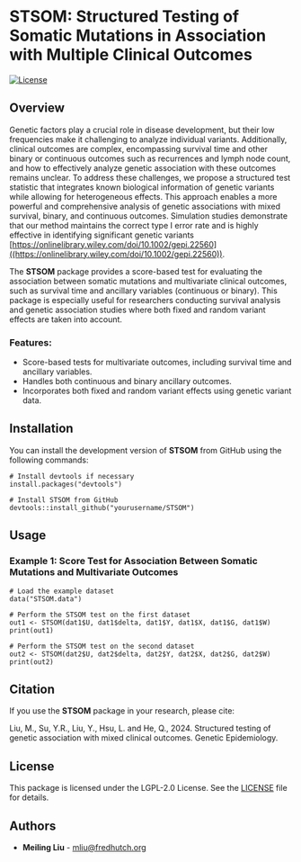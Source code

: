 # STSOM: Structured Testing of Somatic Mutations in Association with Multiple Clinical Outcomes

[![License](https://img.shields.io/badge/license-LGPL--2.0-blue.svg)](https://www.gnu.org/licenses/old-licenses/lgpl-2.0.html)

## Overview

Genetic factors play a crucial role in disease development, but their low frequencies make it challenging to analyze individual variants. Additionally, clinical outcomes are complex, encompassing survival time and other binary or continuous outcomes such as recurrences and lymph node count, and how to effectively analyze genetic association with these outcomes remains unclear.  To address these challenges, we propose a structured test statistic that integrates known biological information of genetic variants while allowing for heterogeneous effects. This approach enables a more powerful and comprehensive analysis of genetic associations with mixed survival, binary, and continuous outcomes. Simulation studies demonstrate that our method maintains the correct type I error rate and is highly effective in identifying significant genetic variants [https://onlinelibrary.wiley.com/doi/10.1002/gepi.22560]((https://onlinelibrary.wiley.com/doi/10.1002/gepi.22560)).

The **STSOM** package provides a score-based test for evaluating the association between somatic mutations and multivariate clinical outcomes, such as survival time and ancillary variables (continuous or binary). This package is especially useful for researchers conducting survival analysis and genetic association studies where both fixed and random variant effects are taken into account.

### Features:
- Score-based tests for multivariate outcomes, including survival time and ancillary variables.
- Handles both continuous and binary ancillary outcomes.
- Incorporates both fixed and random variant effects using genetic variant data.

## Installation

You can install the development version of **STSOM** from GitHub using the following commands:

```{r}
# Install devtools if necessary
install.packages("devtools")

# Install STSOM from GitHub
devtools::install_github("yourusername/STSOM")
```

## Usage 

### Example 1: Score Test for Association Between Somatic Mutations and Multivariate Outcomes

```{r}
# Load the example dataset
data("STSOM.data")

# Perform the STSOM test on the first dataset
out1 <- STSOM(dat1$U, dat1$delta, dat1$Y, dat1$X, dat1$G, dat1$W)
print(out1)

# Perform the STSOM test on the second dataset
out2 <- STSOM(dat2$U, dat2$delta, dat2$Y, dat2$X, dat2$G, dat2$W)
print(out2)
```


## Citation

If you use the **STSOM** package in your research, please cite:

Liu, M., Su, Y.R., Liu, Y., Hsu, L. and He, Q., 2024. Structured testing of genetic association with mixed clinical outcomes. Genetic Epidemiology.


## License

This package is licensed under the LGPL-2.0 License. See the [LICENSE](LICENSE) file for details.

## Authors

- **Meiling Liu** - [mliu@fredhutch.org](mailto:mliu@fredhutch.org)
